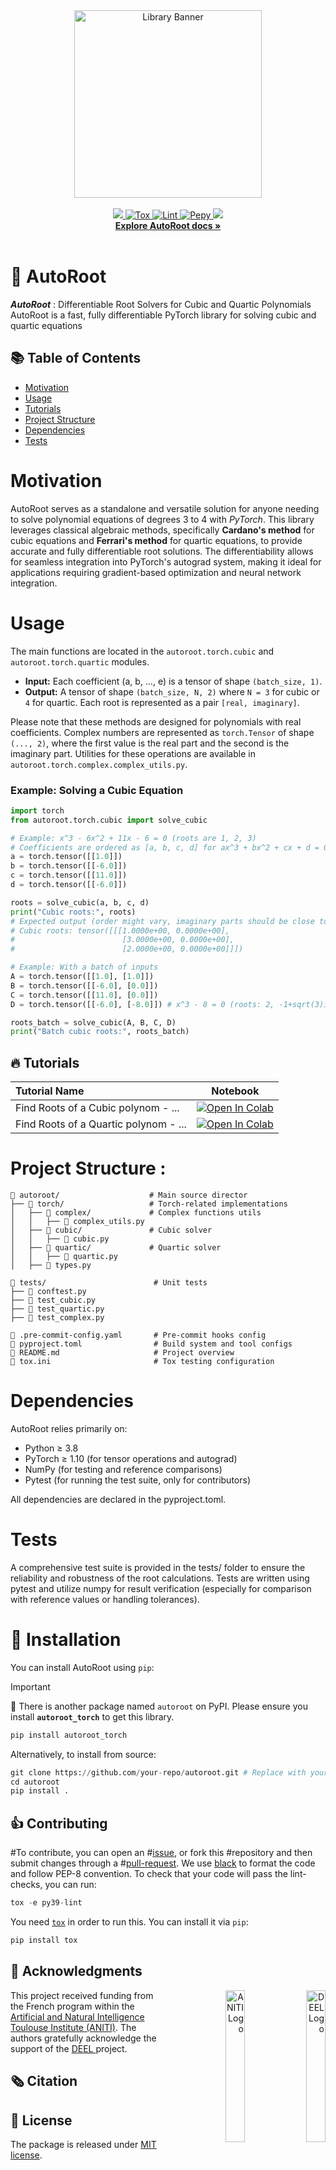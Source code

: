 <div align="center">
        <picture>
                <source media="(prefers-color-scheme: dark)" srcset="./docs/assets/banner.png">
                <source media="(prefers-color-scheme: light)" srcset="./docs/assets/banner.png">
                <img alt="Library Banner" src="./docs/assets/logo.svg" width="300" height="300">
        </picture>
</div>
<br>

<div align="center">
  <a href="#">
        <img src="https://img.shields.io/badge/Python-%E2%89%A53.9-efefef">
    </a>
    <a href="https://github.com/ducoffeM/AutoRoot/actions/workflows/python-tests.yml">
        <img alt="Tox" src="https://github.com/ducoffeM/AutoRoot/actions/workflows/python-tests.yml/badge.svg">
    </a>
    <a href="https://github.com/ducoffeM/AutoRoot/actions/workflows/python-linter.yml">
        <img alt="Lint" src="https://github.com/ducoffeM/AutoRoot/actions/workflows/python-linter.yml/badge.svg">
    </a>
    <a href="https://pepy.tech/project/autoroot_torch">
        <img alt="Pepy" src="https://static.pepy.tech/badge/autoroot_torch">
    </a>
    <a href="#">
        <img src="https://img.shields.io/badge/License-MIT-efefef">
    </a>
    <br>
    <a href="https://ducoffeM.github.io/AutoRoot/"><strong>Explore AutoRoot docs »</strong></a>
</div>
<br>

# 👋 AutoRoot
***AutoRoot*** : Differentiable Root Solvers for Cubic and Quartic Polynomials
AutoRoot is a fast, fully differentiable PyTorch library for solving cubic and quartic equations


## 📚 Table of Contents
- [Motivation](#motivation)
- [Usage](#usage)
- [Tutorials](#tutorials)
- [Project Structure](#project-structure)
- [Dependencies](#dependencies)
- [Tests](#tests)

# Motivation
AutoRoot serves as a standalone and versatile solution for anyone needing to solve polynomial equations of degrees 3 to 4 with *PyTorch*. This library leverages classical algebraic methods, specifically **Cardano's method** for cubic equations and **Ferrari's method** for quartic equations, to provide accurate and fully differentiable root solutions. The differentiability allows for seamless integration into PyTorch's autograd system, making it ideal for applications requiring gradient-based optimization and neural network integration.

# Usage
The main functions are located in the `autoroot.torch.cubic` and `autoroot.torch.quartic` modules.

- **Input:** Each coefficient (a, b, ..., e) is a tensor of shape `(batch_size, 1)`.
- **Output:** A tensor of shape `(batch_size, N, 2)` where `N = 3` for cubic or `4` for quartic. Each root is represented as a pair `[real, imaginary]`.

Please note that these methods are designed for polynomials with real coefficients. Complex numbers are represented as `torch.Tensor` of shape `(..., 2)`, where the first value is the real part and the second is the imaginary part. Utilities for these operations are available in `autoroot.torch.complex.complex_utils.py`.

### Example: Solving a Cubic Equation

```python
import torch
from autoroot.torch.cubic import solve_cubic

# Example: x^3 - 6x^2 + 11x - 6 = 0 (roots are 1, 2, 3)
# Coefficients are ordered as [a, b, c, d] for ax^3 + bx^2 + cx + d = 0
a = torch.tensor([[1.0]])
b = torch.tensor([[-6.0]])
c = torch.tensor([[11.0]])
d = torch.tensor([[-6.0]])

roots = solve_cubic(a, b, c, d)
print("Cubic roots:", roots)
# Expected output (order might vary, imaginary parts should be close to zero):
# Cubic roots: tensor([[[1.0000e+00, 0.0000e+00],
#                        [3.0000e+00, 0.0000e+00],
#                        [2.0000e+00, 0.0000e+00]]])

# Example: With a batch of inputs
A = torch.tensor([[1.0], [1.0]])
B = torch.tensor([[-6.0], [0.0]])
C = torch.tensor([[11.0], [0.0]])
D = torch.tensor([[-6.0], [-8.0]]) # x^3 - 8 = 0 (roots: 2, -1+sqrt(3)i, -1-sqrt(3)i)

roots_batch = solve_cubic(A, B, C, D)
print("Batch cubic roots:", roots_batch)
```

## 🔥 Tutorials

| **Tutorial Name**           | Notebook                                                                                                                                                           |
| :-------------------------- | :----------------------------------------------------------------------------------------------------------------------------------------------------------------: |
| Find Roots of a Cubic polynom - ... | [![Open In Colab](https://colab.research.google.com/assets/colab-badge.svg)](https://colab.research.google.com/github/ducoffeM/jacobinet/blob/main/tutorials/PlottingBackward.ipynb)            |
| Find Roots of a Quartic polynom - ... | [![Open In Colab](https://colab.research.google.com/assets/colab-badge.svg)](https://colab.research.google.com/github/ducoffeM/jacobinet/blob/main/tutorials/CustomOp.ipynb)            |



# Project Structure :
```
📂 autoroot/                    # Main source director
├── 📁 torch/                   # Torch-related implementations
│   ├── 📁 complex/             # Complex functions utils
│   │   ├── 📄 complex_utils.py
│   ├── 📁 cubic/               # Cubic solver
│   │   ├── 📄 cubic.py
│   ├── 📁 quartic/             # Quartic solver
│   │   ├── 📄 quartic.py
│   ├── 📄 types.py

📂 tests/                        # Unit tests
├── 📄 conftest.py
├── 📄 test_cubic.py
├── 📄 test_quartic.py
├── 📄 test_complex.py

📄 .pre-commit-config.yaml       # Pre-commit hooks config
📄 pyproject.toml                # Build system and tool configs
📄 README.md                     # Project overview
📄 tox.ini                       # Tox testing configuration
```
# Dependencies
AutoRoot relies primarily on:
  - Python ≥ 3.8
  - PyTorch ≥ 1.10 (for tensor operations and autograd)
  - NumPy (for testing and reference comparisons)
  - Pytest (for running the test suite, only for contributors)

All dependencies are declared in the pyproject.toml.


# Tests
A comprehensive test suite is provided in the tests/ folder to ensure the reliability and robustness of the root calculations.
Tests are written using pytest and utilize numpy for result verification (especially for comparison with reference values or handling tolerances).


# 🚀 Installation
You can install AutoRoot using `pip`:
> [!IMPORTANT]
> 🚨 There is another package named `autoroot` on PyPI. Please ensure you install **`autoroot_torch`** to get this library.


```python
pip install autoroot_torch
```

Alternatively, to install from source:

```python
git clone https://github.com/your-repo/autoroot.git # Replace with your actual repo URL
cd autoroot
pip install .
```

## 👍 Contributing

#To contribute, you can open an
#[issue](https://github.com/Pruneeuh/AutoRoot/issues), or fork this
#repository and then submit changes through a
#[pull-request](https://github.com/Pruneeuh/AutoRoot/pulls).
We use [black](https://pypi.org/project/black/) to format the code and follow PEP-8 convention.
To check that your code will pass the lint-checks, you can run:

```python
tox -e py39-lint
```

You need [`tox`](https://tox.readthedocs.io/en/latest/) in order to
run this. You can install it via `pip`:

```python
pip install tox
```


## 🙏 Acknowledgments

<div align="right">
  <picture>
    <source media="(prefers-color-scheme: dark)" srcset="https://share.deel.ai/apps/theming/image/logo?useSvg=1&v=10"  width="25%" align="right">
    <source media="(prefers-color-scheme: light)" srcset="https://www.deel.ai/wp-content/uploads/2021/05/logo-DEEL.png"  width="25%" align="right">
    <img alt="DEEL Logo" src="https://www.deel.ai/wp-content/uploads/2021/05/logo-DEEL.png" width="25%" align="right">
  </picture>
  <picture>
    <img alt="ANITI Logo" src="https://aniti.univ-toulouse.fr/wp-content/uploads/2023/06/Capture-decran-2023-06-26-a-09.59.26-1.png" width="25%" align="right">
  </picture>
</div>
This project received funding from the French program within the <a href="https://aniti.univ-toulouse.fr/">Artificial and Natural Intelligence Toulouse Institute (ANITI)</a>. The authors gratefully acknowledge the support of the <a href="https://www.deel.ai/"> DEEL </a> project.


## 🗞️ Citation



## 📝 License

The package is released under <a href="https://choosealicense.com/licenses/mit"> MIT license</a>.
